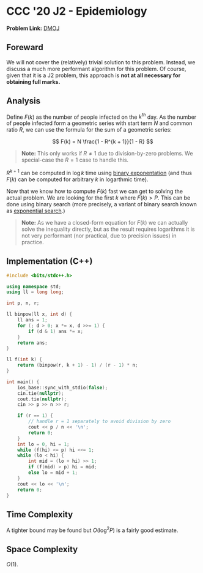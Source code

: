 # CCC '20 J2 - Epidemiology

**Problem Link:** [DMOJ](https://dmoj.ca/problem/ccc20j2)

## Foreward

We will not cover the (relatively) trivial solution to this problem. Instead, we discuss a much more performant algorithm for this problem. Of course, given that it is a J2 problem, this approach is **not at all necessary for obtaining full marks.**

## Analysis

Define $F(k)$ as the number of people infected on the $k^{th}$ day. As the number of people infected form a geometric series with start term $N$ and common ratio $R$, we can use the formula for the sum of a geometric series:

$$
F(k) = N \frac{1 - R^{k + 1}}{1 - R}
$$

> **Note:** This only works if $R \ne 1$ due to division-by-zero problems. We special-case the $R = 1$ case to handle this.

$R^{k + 1}$ can be computed in $\log k$ time using [binary exponentation](https://cp-algorithms.com/algebra/binary-exp.html) (and thus $F(k)$ can be computed for arbitrary $k$ in logarthmic time).

Now that we know how to compute $F(k)$ fast we can get to solving the actual problem. We are looking for the first $k$ where $F(k) \gt P$. This can be done using binary search (more precisely, a variant of binary search known as [exponential search](https://en.wikipedia.org/wiki/Exponential_search).)

> **Note:** As we have a closed-form equation for $F(k)$ we can actually solve the inequality directly, but as the result requires logarithms it is not very performant (nor practical, due to precision issues) in practice.

## Implementation (C++)

```cpp
#include <bits/stdc++.h>

using namespace std;
using ll = long long;

int p, n, r;

ll binpow(ll x, int d) {
	ll ans = 1;
	for (; d > 0; x *= x, d >>= 1) {
		if (d & 1) ans *= x;
	}
	return ans;
}

ll f(int k) {
	return (binpow(r, k + 1) - 1) / (r - 1) * n;
}

int main() {
	ios_base::sync_with_stdio(false);
	cin.tie(nullptr);
	cout.tie(nullptr);
	cin >> p >> n >> r;

	if (r == 1) {
		// handle r = 1 separately to avoid division by zero
		cout << p / n << '\n';
		return 0;
	}
	int lo = 0, hi = 1;
	while (f(hi) <= p) hi <<= 1;
	while (lo < hi) {
		int mid = (lo + hi) >> 1;
		if (f(mid) > p) hi = mid;
		else lo = mid + 1;
	}
	cout << lo << '\n';
	return 0;
}
```

## Time Complexity

A tighter bound may be found but $O(\log^2 P)$ is a fairly good estimate.

## Space Complexity

$O(1)$.
